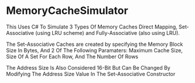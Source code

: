 # MemoryCacheSimulator
This Uses C# To Simulate 3 Types Of Memory Caches Direct Mapping, Set-Associative (using LRU scheme) and Fully-Associative (also using LRU).

The Set-Associative Caches are created by specifying the Memory Block Size In Bytes, And 2 Of The 
Following Paramaters: Maximum Cache Size, Size Of A Set For Each Row, And The Number Of Rows

The Address Size Is Also Considered 16-Bit But Can Be Changed By Modifying The Address Size
Value In The Set-Associative Constructor